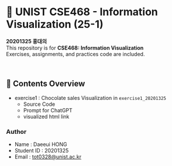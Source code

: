 # 📘 UNIST CSE468 - Information Visualization (25-1)

**20201325 홍대의**  
This repository is for **CSE468: Information Visualization**<br/>
Exercises, assignments, and practices code are included.

 <br/>

## 📂 Contents Overview
- exercise1 : Chocolate sales Visualization in `exercise1_20201325`
    - Source Code
    - Prompt for ChatGPT
    - visualized html link

### Author
- Name : Daeeui HONG
- Student ID : 20201325
- Email : [tot0328@unist.ac.kr](mailto:tot0328@unist.ac.kr)